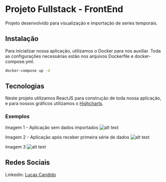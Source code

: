# Projeto Fullstack - FrontEnd

Projeto desenvolvido para visualização e importação de series temporais.

## Instalação

Para inicializar nossa aplicação, utilizamos o Docker para nos auxiliar.
Toda as configurações necessárias estão nos arquivos Dockerfile e docker-compose.yml.

```bash
docker-compose up -d
```

## Tecnologias

Neste projeto utilizamos ReactJS para construção de toda nossa aplicação,
e para nossos gráficos utilizamos o [Highcharts](highcharts.com/).

### Exemplos
Imagem 1 - Aplicação sem dados importados
![alt text](https://raw.githubusercontent.com/lucascandido-ti/fullstack-project-frontend/main/public/assets/readme/img-1.png)

Imagem 2 - Aplicação após receber primeira série de dados
![alt text](https://raw.githubusercontent.com/lucascandido-ti/fullstack-project-frontend/main/public/assets/readme/img-2.png)

Imagem 3
![alt text](https://raw.githubusercontent.com/lucascandido-ti/fullstack-project-frontend/main/public/assets/readme/img-3.png)

## Redes Sociais

Linkedin: [Lucas Candido](https://www.linkedin.com/in/lucascandido-ti/)

